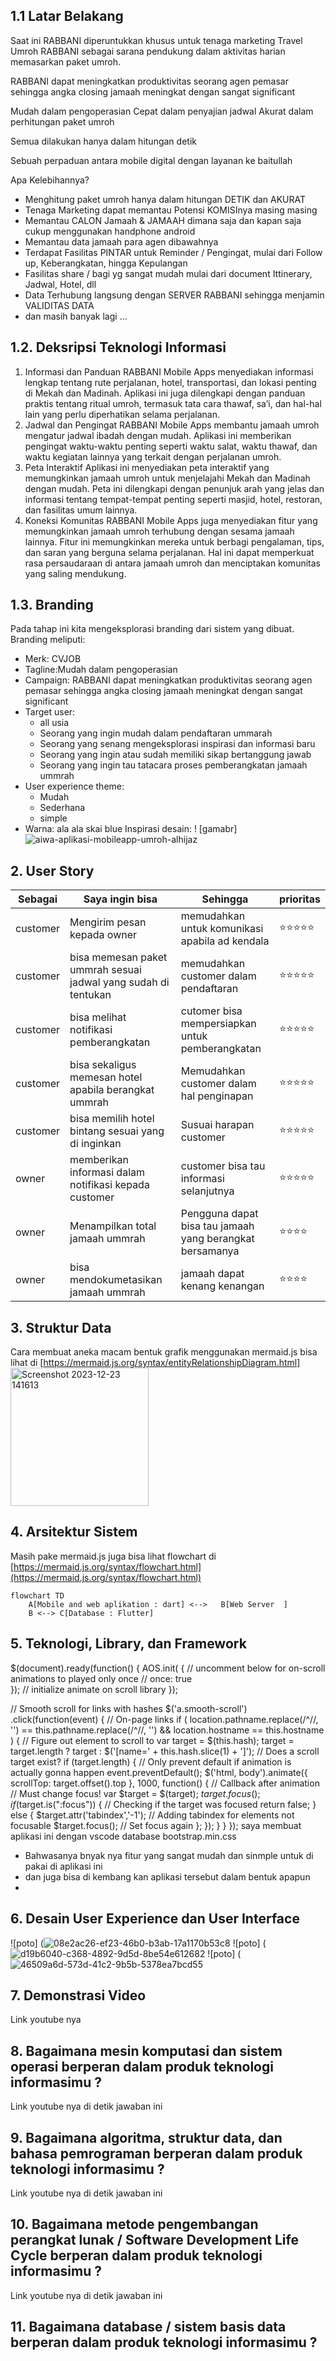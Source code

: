 ## 1.1 Latar Belakang

Saat ini RABBANI diperuntukkan khusus untuk tenaga marketing Travel Umroh RABBANI sebagai sarana pendukung dalam aktivitas harian memasarkan paket umroh.

RABBANI dapat meningkatkan produktivitas seorang agen pemasar sehingga angka closing jamaah meningkat dengan sangat significant

Mudah dalam pengoperasian
Cepat dalam penyajian jadwal
Akurat dalam perhitungan paket umroh

Semua dilakukan hanya dalam hitungan detik

Sebuah perpaduan antara mobile digital dengan layanan ke baitullah

Apa Kelebihannya?
- Menghitung paket umroh hanya dalam hitungan DETIK dan AKURAT
- Tenaga Marketing dapat memantau Potensi KOMISInya masing masing
- Memantau CALON Jamaah & JAMAAH dimana saja dan kapan saja cukup menggunakan handphone android
- Memantau data jamaah para agen dibawahnya
- Terdapat Fasilitas PINTAR untuk Reminder / Pengingat, mulai dari Follow up, Keberangkatan, hingga Kepulangan
- Fasilitas share / bagi yg sangat mudah mulai dari document Ittinerary, Jadwal, Hotel, dll
- Data Terhubung langsung dengan SERVER RABBANI sehingga menjamin VALIDITAS DATA
- dan masih banyak lagi …

## 1.2. Deksripsi Teknologi Informasi
1. Informasi dan Panduan RABBANI Mobile Apps menyediakan informasi lengkap tentang rute perjalanan, hotel, transportasi, dan lokasi penting di Mekah dan Madinah. Aplikasi ini juga dilengkapi dengan panduan praktis tentang ritual umroh, termasuk tata cara thawaf, sa’i, dan hal-hal lain yang perlu diperhatikan selama perjalanan.
2. Jadwal dan Pengingat RABBANI Mobile Apps membantu jamaah umroh mengatur jadwal ibadah dengan mudah. Aplikasi ini memberikan pengingat waktu-waktu penting seperti waktu salat, waktu thawaf, dan waktu kegiatan lainnya yang terkait dengan perjalanan umroh.
3. Peta Interaktif Aplikasi ini menyediakan peta interaktif yang memungkinkan jamaah umroh untuk menjelajahi Mekah dan Madinah dengan mudah. Peta ini dilengkapi dengan penunjuk arah yang jelas dan informasi tentang tempat-tempat penting seperti masjid, hotel, restoran, dan fasilitas umum lainnya.
4. Koneksi Komunitas RABBANI Mobile Apps juga menyediakan fitur yang memungkinkan jamaah umroh terhubung dengan sesama jamaah lainnya. Fitur ini memungkinkan mereka untuk berbagi pengalaman, tips, dan saran yang berguna selama perjalanan. Hal ini dapat memperkuat rasa persaudaraan di antara jamaah umroh dan menciptakan komunitas yang saling mendukung.




## 1.3. Branding

Pada tahap ini kita mengeksplorasi branding dari sistem yang dibuat. Branding meliputi:

- Merk: CVJOB
- Tagline:Mudah dalam pengoperasian
- Campaign: RABBANI dapat meningkatkan produktivitas seorang agen pemasar sehingga angka closing jamaah meningkat dengan sangat significant
- Target user:
   - all usia
   - Seorang yang ingin mudah dalam pendaftaran ummarah
   - Seorang yang senang mengeksplorasi inspirasi dan informasi baru
   - Seorang yang ingin atau sudah memiliki sikap bertanggung jawab
   - Seorang yang ingin tau tatacara proses pemberangkatan jamaah ummrah
- User experience theme:
   - Mudah
   - Sederhana
   - simple
- Warna: ala ala skai blue 
Inspirasi desain:
! [gamabr] ![aiwa-aplikasi-mobileapp-umroh-alhijaz](https://github.com/Hasbi2104/tugas-uts/assets/144440884/1927795a-6b62-4364-b79a-c3746fbed5c0)


## 2. User Story

Sebagai | Saya ingin bisa| Sehingga | prioritas 
---|---|---|---
customer | Mengirim pesan kepada owner | memudahkan untuk komunikasi apabila ad kendala | ⭐⭐⭐⭐⭐
customer | bisa memesan paket ummrah sesuai jadwal yang sudah di tentukan|memudahkan customer dalam pendaftaran | ⭐⭐⭐⭐⭐
customer | bisa melihat notifikasi pemberangkatan  | cutomer bisa mempersiapkan untuk pemberangkatan | ⭐⭐⭐⭐⭐
customer | bisa sekaligus memesan hotel apabila berangkat ummrah |Memudahkan customer dalam hal penginapan | ⭐⭐⭐⭐⭐
customer | bisa memilih hotel bintang sesuai yang di inginkan |Susuai harapan customer | ⭐⭐⭐⭐⭐
owner | memberikan informasi dalam notifikasi kepada customer | customer bisa tau informasi selanjutnya |  ⭐⭐⭐⭐⭐ 
owner | Menampilkan total jamaah ummrah | Pengguna dapat bisa tau jamaah yang berangkat bersamanya | ⭐⭐⭐⭐
owner |bisa mendokumetasikan jamaah ummrah  | jamaah dapat kenang kenangan | ⭐⭐⭐⭐
## 3. Struktur Data
Cara membuat aneka macam bentuk grafik menggunakan mermaid.js bisa lihat di [https://mermaid.js.org/syntax/entityRelationshipDiagram.html]<img width="221" alt="Screenshot 2023-12-23 141613" src="https://github.com/Hasbi2104/tugas-uts/assets/144440884/5009858e-46c3-4e36-a228-83ce21dccd6f">

  
## 4. Arsitektur Sistem

Masih pake mermaid.js juga bisa lihat flowchart di [https://mermaid.js.org/syntax/flowchart.html](https://mermaid.js.org/syntax/flowchart.html)



```mermaid
flowchart TD
    A[Mobile and web aplikation : dart] <-->   B[Web Server  ] 
    B <--> C[Database : Flutter]
```
## 5. Teknologi, Library, dan Framework

$(document).ready(function() {
  AOS.init( {
    // uncomment below for on-scroll animations to played only once
    // once: true  
  }); // initialize animate on scroll library
});

// Smooth scroll for links with hashes
$('a.smooth-scroll')
.click(function(event) {
  // On-page links
  if (
    location.pathname.replace(/^\//, '') == this.pathname.replace(/^\//, '') 
    && 
    location.hostname == this.hostname
  ) {
    // Figure out element to scroll to
    var target = $(this.hash);
    target = target.length ? target : $('[name=' + this.hash.slice(1) + ']');
    // Does a scroll target exist?
    if (target.length) {
      // Only prevent default if animation is actually gonna happen
      event.preventDefault();
      $('html, body').animate({
        scrollTop: target.offset().top
      }, 1000, function() {
        // Callback after animation
        // Must change focus!
        var $target = $(target);
        $target.focus();
        if ($target.is(":focus")) { // Checking if the target was focused
          return false;
        } else {
          $target.attr('tabindex','-1'); // Adding tabindex for elements not focusable
          $target.focus(); // Set focus again
        };
      });
    }
  }
});
saya membuat aplikasi ini dengan vscode
database bootstrap.min.css

- Bahwasanya bnyak nya fitur yang sangat mudah dan sinmple untuk di pakai di aplikasi ini
- dan juga bisa di kembang kan aplikasi tersebut dalam bentuk apapun
- 

## 6. Desain User Experience dan User Interface

![poto] (![08e2ac26-ef23-46b0-b3ab-17a1170b53c8](https://github.com/Hasbi2104/tugas-uts/assets/144440884/5c40af08-7e53-44ff-bdfb-817316fae4a5)
![poto] (![d19b6040-c368-4892-9d5d-8be54e612682](https://github.com/Hasbi2104/tugas-uts/assets/144440884/5e1b874c-cd27-4850-8c6a-672da1881ac3)
![poto] (![46509a6d-573d-41c2-9b5b-5378ea7bcd55](https://github.com/Hasbi2104/tugas-uts/assets/144440884/82c343cb-5b33-4b07-b53d-a736adbeb3cf)



## 7. Demonstrasi Video

Link youtube nya

## 8. Bagaimana mesin komputasi dan sistem operasi berperan dalam produk teknologi informasimu ?

Link youtube nya di detik jawaban ini

## 9. Bagaimana algoritma, struktur data, dan bahasa pemrograman berperan dalam produk teknologi informasimu ?

Link youtube nya di detik jawaban ini

## 10. Bagaimana metode pengembangan perangkat lunak / Software Development Life Cycle berperan dalam produk teknologi informasimu ?

Link youtube nya di detik jawaban ini

## 11. Bagaimana database / sistem basis data berperan dalam produk teknologi informasimu ?
